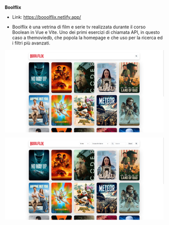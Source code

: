 **Boolflix**

- Link: https://booolflix.netlify.app/

- Boolflix è una vetrina di film e serie tv realizzata durante il corso Boolean in Vue e Vite. Uno dei primi esercizi di chiamata API, in questo caso a themoviedb, che popola la homepage e che uso per la ricerca ed i filtri più avanzati.

![Immagine repo](https://github.com/SalvoBevilacqua/vite-boolflix/blob/main/boolflix_1.png)

![Immagine repo](https://github.com/SalvoBevilacqua/vite-boolflix/blob/main/boolflix_2.png)
